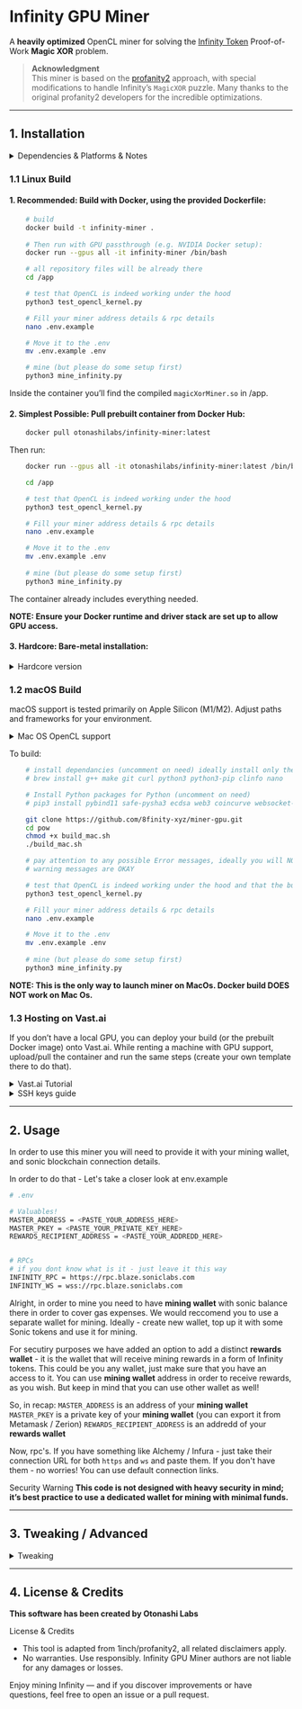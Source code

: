 # Infinity GPU Miner

A **heavily optimized** OpenCL miner for solving the [Infinity Token](https://github.com/8finity-xyz/protocol) Proof-of-Work **Magic XOR** problem.  

> **Acknowledgment**  
> This miner is based on the [profanity2](https://github.com/1inch/profanity2) approach, with special modifications to handle Infinity’s `MagicXOR` puzzle. Many thanks to the original profanity2 developers for the incredible optimizations.

---

## 1. Installation

<details>
    <summary>Dependencies & Platforms & Notes</summary>

This miner is a heavily optimized software, hence it is quite picky dependencies-wise. Please make sure you have all the necessary dependancies installed and working together.

**An optimal option for most of the users will be to proceed with Docker build on a server with NVIDIA GPU.**

- **OpenCL** (SDK + GPU drivers)  
  - Linux: `ocl-icd-opencl-dev`, `libopencl-clang-dev`, compatible NVIDIA or AMD drivers
  - macOS: OpenCL must be available; Apple Silicon with GPU drivers (Metal/OpenCL bridging) tested.
- **C++11** compiler (e.g., `g++`).
- **Python 3.10+** with `pybind11`, `safe-pysha3`, `ecdsa`, `coincurve`, `web3`, `websockets`, etc.
- **Make** (for building `magicXorMiner.so`).
- (Optional) **Docker** (for container builds).

> **Tested** primarily on Linux (NVIDIA GPUs) and Apple Silicon. Other platforms *may* work but are not guaranteed.

</details>


### 1.1 Linux Build

#### 1. **Recommended:** Build with Docker, using the provided Dockerfile:
```bash
    # build
    docker build -t infinity-miner .
    
    # Then run with GPU passthrough (e.g. NVIDIA Docker setup):
    docker run --gpus all -it infinity-miner /bin/bash

    # all repository files will be already there
    cd /app

    # test that OpenCL is indeed working under the hood
    python3 test_opencl_kernel.py 

    # Fill your miner address details & rpc details
    nano .env.example 

    # Move it to the .env
    mv .env.example .env

    # mine (but please do some setup first)
    python3 mine_infinity.py
 ```

Inside the container you’ll find the compiled `magicXorMiner.so` in /app.

#### 2. **Simplest Possible:** Pull prebuilt container from Docker Hub:
```bash
    docker pull otonashilabs/infinity-miner:latest
```
Then run:
```bash
    docker run --gpus all -it otonashilabs/infinity-miner:latest /bin/bash

    cd /app

    # test that OpenCL is indeed working under the hood
    python3 test_opencl_kernel.py 

    # Fill your miner address details & rpc details
    nano .env.example 

    # Move it to the .env
    mv .env.example .env
    
    # mine (but please do some setup first)
    python3 mine_infinity.py

```
The container already includes everything needed.

**NOTE: Ensure your Docker runtime and driver stack are set up to allow GPU access.**

#### 3. **Hardcore:** Bare-metal installation:
<details>
    <summary>Hardcore version</summary>

```bash
   # Install dependencies, for example on Ubuntu:
   sudo apt-get update && sudo apt-get install -y \
    g++ make git ocl-icd-opencl-dev libopencl-clang-dev curl python3 python3-pip clinfo nano

    # Install Python packages for Python
   pip3 install pybind11 safe-pysha3 ecdsa web3 coincurve websocket-client websockets dotenv 

   # Clone and build:
   git clone https://github.com/8finity-xyz/miner-gpu.git
   cd pow
   make clean && make

   # Potentially you might wanna use this line. If Nvidia and OpenCL aren't befrending
   # Configure OpenCL ICD for NVIDIA
   # mkdir -p /etc/OpenCL/vendors && echo "libnvidia-opencl.so.1" > /etc/OpenCL/vendors/nvidia.icd

   # test that OpenCL is indeed working under the hood
   python3 test_opencl_kernel.py 

    # Fill your miner address details & rpc details
    nano .env.example 

    # Move it to the .env
    mv .env.example .env

   # mine (but please do some setup first and congrats if this option succeded 🎉)
   python3 mine_infinity.py
```

This will produce `magicXorMiner.so`, with quite high probability.

However, there might be platform specific issues.  If experiencing any trouble with installing all of the dependancies -- please consider Docker build. 

**THIS IS THE HARDCORE BUILD VERSION**

</details>


### 1.2 macOS Build

macOS support is tested primarily on Apple Silicon (M1/M2). Adjust paths and frameworks for your environment.

<details>
    <summary>Mac OS OpenCL support</summary>

Installing OpenCL on a Mac with an Apple Silicon chip is a little different because Apple has deprecated OpenCL in favor of Metal. But OpenCL is still available on macOS, including on Apple Silicon (M1/M2/M3), just not actively developed

✅ 1. Xcode Command Line Tools (includes OpenCL)

Most macOS systems already have OpenCL support via system frameworks. All you really need is:
```bash
    xcode-select --install
```
This installs the command line developer tools, which include OpenCL headers and libraries in the system frameworks.

✅ 2. Check for OpenCL Framework

You can verify it’s available here:
```bash
    /System/Library/Frameworks/OpenCL.framework
```

Also:
```bash
    brew install clinfo
    clinfo
```

This will show you your OpenCL device stats. If it's working - you are good to go

</details>

To build:
```bash
    # install dependancies (uncomment on need) ideally install only the things that you need
    # brew install g++ make git curl python3 python3-pip clinfo nano

    # Install Python packages for Python (uncomment on need)
    # pip3 install pybind11 safe-pysha3 ecdsa web3 coincurve websocket-client websockets dotenv 

    git clone https://github.com/8finity-xyz/miner-gpu.git
    cd pow
    chmod +x build_mac.sh
    ./build_mac.sh

    # pay attention to any possible Error messages, ideally you will NOT get any
    # warning messages are OKAY

    # test that OpenCL is indeed working under the hood and that the build is succesefull
    python3 test_opencl_kernel.py 

    # Fill your miner address details & rpc details
    nano .env.example 

    # Move it to the .env
    mv .env.example .env
    
    # mine (but please do some setup first)
    python3 mine_infinity.py
```

**NOTE: This is the only way to launch miner on MacOs. Docker build DOES NOT work on Mac Os.**

### 1.3 Hosting on Vast.ai

If you don’t have a local GPU, you can deploy your build (or the prebuilt Docker image) onto Vast.ai. While renting a machine with GPU support, upload/pull the container and run the same steps (create your own template there to do that).

<details>
    <summary>Vast.ai Tutorial</summary>

## Step 1. Setup Vast.ai
Create account at vast.ai and add some funds there.

Click "Templates" on the left menu bar. Press "New" on the right top side of the screen.

**Template Name** -- write any name

**Image Path:Tag** -- paste `otonashilabs/infinity-miner:latest`

Press create and use. Return to "Create" menu tab.

⸻

## Step 2. Create instance and connect to it.

Choose the GPU build you want to, and click "Rent"

Navigate to "Instances" menu folder. You will see your VM with GPU being created. Wait for the key button on it to become blue.

Create ssh key on your computer. Locate public key. Return to vast.ai "Instances", click blue button with key there and paste your **Public Key** There. Press "+ ADD SSH KEY"

After that you will see something like: `ssh -p 17571 root@1.1.1.1 -L 8080:localhost:8080` .

Copy only the `-p 17571 root@1.1.1.1` part.

Type in your terminal `ssh -i ~/.ssh/your_private_key -p 17571 root@1.1.1.1` 

So, basically only use the port (`-p 17571`) and address (`root@1.1.1.1`) from vast.ai

You will be probably asked by your terminal if you want to connect to this host. Type `yes`

⸻

## Step 3. Check Miner and launch it.

Hooray. You have connected!

type
```bash
cd /app
```
once you connect

then 
```bash
nano .env
```
and past valuables there. For example please refer to .env.example.

**NOTE:**

Please write both private key and addresses starting with "0x" prefix

After you have done that


test that you are good to go
```bash
python3 test_opencl_kernel.py  
```

run the miner:
```bash
python3 mine_infinity.py
```
⸻

</details>


<details>
    <summary>SSH keys guide</summary>

## 🧰 STEP 1: Generate SSH Key Pair

**NOTE:** 

This is a general guide. 

You can also refer to [this](https://www.digitalocean.com/community/tutorial-collections/how-to-set-up-ssh-keys) guide

### ✅ macOS & Linux

1. **Open Terminal**
2. Run this: `ssh-keygen -t rsa -b 4096 -C "your_email@example.com"`
3.	Press Enter to accept the default file location.
4.	Set a passphrase (or press Enter to skip).

Your key files will be:
•	~/.ssh/id_rsa (private key)
•	~/.ssh/id_rsa.pub (public key)

⸻

### ✅ Windows (PowerShell or Git Bash)
1.	Open Git Bash or PowerShell
2.	Run: `ssh-keygen -t rsa -b 4096 -C "your_email@example.com"`
3.	Press Enter to accept the default path.
4.	Optionally enter a passphrase.

Your key files will be in:
•	C:\Users\YourName\.ssh\id_rsa
•	C:\Users\YourName\.ssh\id_rsa.pub

⸻

## 📍 STEP 2: Locate Your Public Key

### macOS & Linux

`cat ~/.ssh/id_rsa.pub`

### Windows (PowerShell)

`type $env:USERPROFILE\.ssh\id_rsa.pub`

Or open the file manually:

`C:\Users\YourName\.ssh\id_rsa.pub`

Copy the entire output — it will look like:

`ssh-rsa AAAAB3Nza... your_email@example.com`



⸻

## 📡 STEP 3: Add Your Public Key to the Remote Server
1.	Connect using a password: `ssh username@remote_host_ip`
2.	On the remote server:
```bash
mkdir -p ~/.ssh
nano ~/.ssh/authorized_keys
```

3.	Paste your public key into that file.
4.	Save and exit (CTRL+X, then Y).
5.	Set the right permissions:

```bash
chmod 600 ~/.ssh/authorized_keys
chmod 700 ~/.ssh
```


⸻

## 🔐 STEP 4: Log In with Your SSH Key

Now you can log in without a password:

`ssh username@remote_host_ip`

If your key has a custom name:

`ssh -i ~/.ssh/your_key_name username@remote_host_ip`


</details>

---

## 2. Usage

In order to use this miner you will need to provide it with your mining wallet, and sonic blockchain connection details.

In order to do that - Let's take a closer look at env.example

```bash
# .env

# Valuables!
MASTER_ADDRESS = <PASTE_YOUR_ADDRESS_HERE>
MASTER_PKEY = <PASTE_YOUR_PRIVATE_KEY_HERE>
REWARDS_RECIPIENT_ADDRESS = <PASTE_YOUR_ADDREDD_HERE>


# RPCs
# if you dont know what is it - just leave it this way
INFINITY_RPC = https://rpc.blaze.soniclabs.com
INFINITY_WS = wss://rpc.blaze.soniclabs.com

```
Alright, in order to mine you need to have **mining wallet** with sonic balance there in order to cover gas expenses. 
We would reccomend you to use a separate wallet for mining. Ideally - create new wallet, top up it with some Sonic tokens and use it for mining. 

For secutiry purposes we have added an option to add a distinct **rewards wallet** - it is the wallet that will receive mining rewards in a form of Infinity tokens. This could be you any wallet, just make sure that you have an access to it. You can use **mining wallet** address in order to receive rewards, as you wish. But keep in mind that you can use other wallet as well!


So, in recap:
`MASTER_ADDRESS` is an address of your **mining wallet**
`MASTER_PKEY` is a private key of your **mining wallet** (you can export it from Metamask / Zerion)
`REWARDS_RECIPIENT_ADDRESS` is an addredd of your **rewards wallet**

Now, rpc's. If you have something like Alchemy / Infura - just take their connection URL for both `https` and `ws` and paste them. If you don't have them - no worries! You can use default connection links.


Security Warning
**This code is not designed with heavy security in mind; it’s best practice to use a dedicated wallet for mining with minimal funds.**

---

## 3. Tweaking / Advanced

<details>
    <summary>Tweaking</summary>

Within `config.py`, you’ll find the following configuration options:

Feel free to tune them! But make sure you know what you are doing.

```python
"""
    be creative, pick your own data, don't make it too long though,
    code will compulsory fail if len(SIGN_DATA) > 32, so keep that in mind
"""
SIGN_DATA = bytes.fromhex("deadbeef1337cafebabe")

"""
    [TX-BUILDER] feel free to tune it
    or build a script to tune it
"""
MAX_PRIORITY_FEE_MWEI = 500
BASE_FEE_K = 2

"""
    [MINER] Mining params section:
    feel free to tweak this parameters until it works the best for you
    original profanity2 params are mirrored here: https://github.com/1inch/profanity2

Tweaking:
    WORKSIZE_LOCAL      Set OpenCL local work size. [default = 64]
    WORKSIZE_MAX        Set OpenCL maximum work size. [default = -i * -I]
    INVERSE_SIZE        Set size of modular inverses to calculate in one work item. [default = 255]
    INVERSE_MULTIPLE    Set how many above work items will run in parallell. [default = 16384]

Note:
    My own strategy is modifying INVERSE_MULTIPLE while keeping other parameters default
    For Apple Silicon expect something like 1024 to be an optimal INVERSE_MULTIPLE size

    For NVIDIA GPU -- 16384 will be a great option

    Keep in mind that this number HAS TO BE a power of 2 (1024, 2048, 4096, etc)
"""
WORKSIZE_LOCAL = 64
WORKSIZE_MAX = 0  # 0 means default
INVERSE_SIZE = 255
INVERSE_MULTIPLE = 1024 

"""
    Should program output anything in std::out ?
"""
PROFANITY2_VERBOSE_FLAG = False  # do you want profanity2 working logs?
MINER_VERBOSE_FLAG = True # don't toggle these both to True -- they will mix, one at a time please


"""
    500 ms polling loop step 
    15 min --> 720_000 steps
    POLLING session will be updated once every 15 min
"""
SESSION_UPATE_STEPS = 1_800 

"""
    5 ms main loop step 
    1 s --> 200 steps
    Comand Line stats will be updated once every 500ms
"""
REFRESH_CLI_RATE = 100

DEFAULT_POLL_INTERVAL_SECONDS = 0.3 # 300 ms
DEFAULT_MAIN_LOOP_STEP_SECONDS = 0.005 # 5ms

```
</details>

---

## 4. License & Credits

**This software has been created by Otonashi Labs**

License & Credits
- This tool is adapted from 1inch/profanity2, all related disclaimers apply.
- No warranties. Use responsibly. Infinity GPU Miner authors are not liable for any damages or losses.

Enjoy mining Infinity — and if you discover improvements or have questions, feel free to open an issue or a pull request.
